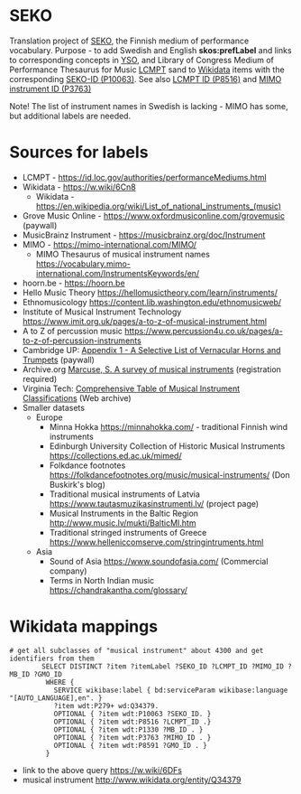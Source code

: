 # SEKO
Translation project of <a href="https://finto.fi/seko/fi/">SEKO</a>, the Finnish medium of performance vocabulary.
Purpose - to add Swedish and English <b>skos:prefLabel</b> and links to corresponding concepts in <a href="https://finto.fi/yso/en/">YSO</a>, and Library of Congress Medium of Performance Thesaurus for Music <a href="https://id.loc.gov/authorities/performanceMediums.html">LCMPT</a> sand to <a href="https://w.wiki/5jrV">Wikidata</a>   items with the corresponding <a href="https://www.wikidata.org/wiki/Property:P10063">SEKO-ID (P10063)</a>. See also <a href="http://www.wikidata.org/entity/P8516">LCMPT ID (P8516)</a> and <a href="http://www.wikidata.org/entity/P3763">MIMO instrument ID (P3763)</a> 

Note! The list of instrument names in Swedish is lacking - MIMO has some, but additional labels are needed.

# Sources for labels
* LCMPT - https://id.loc.gov/authorities/performanceMediums.html
* Wikidata - https://w.wiki/6Cn8
  * Wikidata - https://en.wikipedia.org/wiki/List_of_national_instruments_(music)
* Grove Music Online - https://www.oxfordmusiconline.com/grovemusic (paywall)
* MusicBrainz Instrument -  https://musicbrainz.org/doc/Instrument
* MIMO - https://mimo-international.com/MIMO/
  * MIMO Thesaurus of musical instrument names https://vocabulary.mimo-international.com/InstrumentsKeywords/en/
* hoorn.be - https://hoorn.be
* Hello Music Theory https://hellomusictheory.com/learn/instruments/
* Ethnomusicology https://content.lib.washington.edu/ethnomusicweb/
* Institute of Musical Instrument Technology https://www.imit.org.uk/pages/a-to-z-of-musical-instrument.html
* A to Z of percussion music https://www.percussion4u.co.uk/pages/a-to-z-of-percussion-instruments
* Cambridge UP: <a href="https://www.cambridge.org/core/books/abs/cambridge-encyclopedia-of-brass-instruments/selective-list-of-vernacular-horns-and-trumpets/C714FB2CC8CCDB80CB745436FE37CF1E">Appendix 1 - A Selective List of Vernacular Horns and Trumpets</a> (paywall)
* Archive.org <a href="https://archive.org/details/surveyofmusicali00marc">Marcuse, S. A survey of musical instruments</a> (registration required)
* Virginia Tech: <a href="https://web.archive.org/web/20060828221211/http://www.music.vt.edu/musicdictionary/appendix/instruments/instrumentmain.html">Comprehensive Table of Musical Instrument Classifications</a> (Web archive)
* Smaller datasets
  * Europe
    * Minna Hokka https://minnahokka.com/ - traditional Finnish wind instruments
    * Edinburgh University Collection of Historic Musical Instruments https://collections.ed.ac.uk/mimed/
    * Folkdance footnotes https://folkdancefootnotes.org/music/musical-instruments/ (Don Buskirk's blog)
    * Traditional musical instruments of Latvia https://www.tautasmuzikasinstrumenti.lv/ (project page)
    * Musical Instruments in the Baltic Region http://www.music.lv/mukti/BalticMI.htm
    * Traditional stringed instruments of Greece https://www.helleniccomserve.com/stringintruments.html
  * Asia
    * Sound of Asia https://www.soundofasia.com/ (Commercial company)
    * Terms in North Indian music https://chandrakantha.com/glossary/

# Wikidata mappings

```sparql
# get all subclasses of "musical instrument" about 4300 and get identifiers from them
        SELECT DISTINCT ?item ?itemLabel ?SEKO_ID ?LCMPT_ID ?MIMO_ID ?MB_ID ?GMO_ID
         WHERE {
           SERVICE wikibase:label { bd:serviceParam wikibase:language "[AUTO_LANGUAGE],en". }
           ?item wdt:P279+ wd:Q34379.
           OPTIONAL { ?item wdt:P10063 ?SEKO_ID. }
           OPTIONAL { ?item wdt:P8516 ?LCMPT_ID .}
           OPTIONAL { ?item wdt:P1330 ?MB_ID . }
           OPTIONAL { ?item wdt:P3763 ?MIMO_ID . }
           OPTIONAL { ?item wdt:P8591 ?GMO_ID . }
         }
```  
- link to the above query https://w.wiki/6DFs 
- musical instrument http://www.wikidata.org/entity/Q34379
